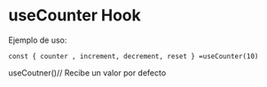 # useCounter Hook

Ejemplo de uso:

```
const { counter , increment, decrement, reset } =useCounter(10)
```

useCoutner()// Recibe un valor por defecto